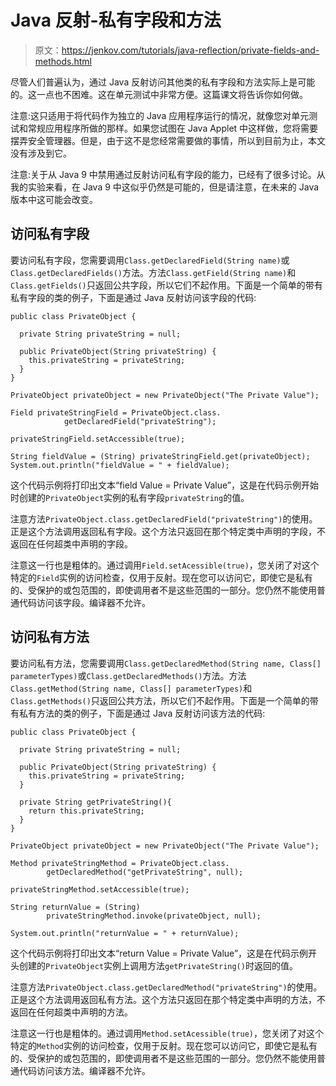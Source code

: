 # Java 反射-私有字段和方法

> 原文：<https://jenkov.com/tutorials/java-reflection/private-fields-and-methods.html>

尽管人们普遍认为，通过 Java 反射访问其他类的私有字段和方法实际上是可能的。这一点也不困难。这在单元测试中非常方便。这篇课文将告诉你如何做。

注意:这只适用于将代码作为独立的 Java 应用程序运行的情况，就像您对单元测试和常规应用程序所做的那样。如果您试图在 Java Applet 中这样做，您将需要摆弄安全管理器。但是，由于这不是您经常需要做的事情，所以到目前为止，本文没有涉及到它。

注意:关于从 Java 9 中禁用通过反射访问私有字段的能力，已经有了很多讨论。从我的实验来看，在 Java 9 中这似乎仍然是可能的，但是请注意，在未来的 Java 版本中这可能会改变。

## 访问私有字段

要访问私有字段，您需要调用`Class.getDeclaredField(String name)`或`Class.getDeclaredFields()`方法。方法`Class.getField(String name)`和`Class.getFields()`只返回公共字段，所以它们不起作用。下面是一个简单的带有私有字段的类的例子，下面是通过 Java 反射访问该字段的代码:

```
public class PrivateObject {

  private String privateString = null;

  public PrivateObject(String privateString) {
    this.privateString = privateString;
  }
}

```

```
PrivateObject privateObject = new PrivateObject("The Private Value");

Field privateStringField = PrivateObject.class.
            getDeclaredField("privateString");

privateStringField.setAccessible(true);

String fieldValue = (String) privateStringField.get(privateObject);
System.out.println("fieldValue = " + fieldValue);

```

这个代码示例将打印出文本“field Value = Private Value”，这是在代码示例开始时创建的`PrivateObject`实例的私有字段`privateString`的值。

注意方法`PrivateObject.class.getDeclaredField("privateString")`的使用。正是这个方法调用返回私有字段。这个方法只返回在那个特定类中声明的字段，不返回在任何超类中声明的字段。

注意这一行也是粗体的。通过调用`Field.setAcessible(true)`，您关闭了对这个特定的`Field`实例的访问检查，仅用于反射。现在您可以访问它，即使它是私有的、受保护的或包范围的，即使调用者不是这些范围的一部分。您仍然不能使用普通代码访问该字段。编译器不允许。

## 访问私有方法

要访问私有方法，您需要调用`Class.getDeclaredMethod(String name, Class[] parameterTypes)`或`Class.getDeclaredMethods()`方法。方法`Class.getMethod(String name, Class[] parameterTypes)`和`Class.getMethods()`只返回公共方法，所以它们不起作用。下面是一个简单的带有私有方法的类的例子，下面是通过 Java 反射访问该方法的代码:

```
public class PrivateObject {

  private String privateString = null;

  public PrivateObject(String privateString) {
    this.privateString = privateString;
  }

  private String getPrivateString(){
    return this.privateString;
  }
}

```

```
PrivateObject privateObject = new PrivateObject("The Private Value");

Method privateStringMethod = PrivateObject.class.
        getDeclaredMethod("getPrivateString", null);

privateStringMethod.setAccessible(true);

String returnValue = (String)
        privateStringMethod.invoke(privateObject, null);

System.out.println("returnValue = " + returnValue);

```

这个代码示例将打印出文本“return Value = Private Value”，这是在代码示例开头创建的`PrivateObject`实例上调用方法`getPrivateString()`时返回的值。

注意方法`PrivateObject.class.getDeclaredMethod("privateString")`的使用。正是这个方法调用返回私有方法。这个方法只返回在那个特定类中声明的方法，不返回在任何超类中声明的方法。

注意这一行也是粗体的。通过调用`Method.setAcessible(true)`，您关闭了对这个特定的`Method`实例的访问检查，仅用于反射。现在您可以访问它，即使它是私有的、受保护的或包范围的，即使调用者不是这些范围的一部分。您仍然不能使用普通代码访问该方法。编译器不允许。